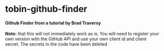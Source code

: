 # tobin-github-finder
#### Github Finder from a tutorial by Brad Traversy
**Note:** that this will not immediately work as is. You will need to register your own version with the GitHub API and use your own client id and client secret. The secrets in the code have been deleted
